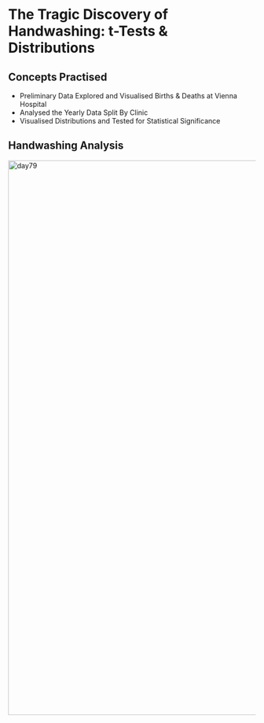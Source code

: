#  The Tragic Discovery of Handwashing: t-Tests & Distributions
## Concepts Practised
- Preliminary Data Explored and Visualised Births & Deaths at Vienna Hospital
- Analysed the Yearly Data Split By Clinic
- Visualised Distributions and Tested for Statistical Significance
## Handwashing Analysis
<img width="1128" alt="day79" src="https://user-images.githubusercontent.com/98851253/167937870-3c2c07be-95f3-4fc3-a429-4fddd396d807.png">
